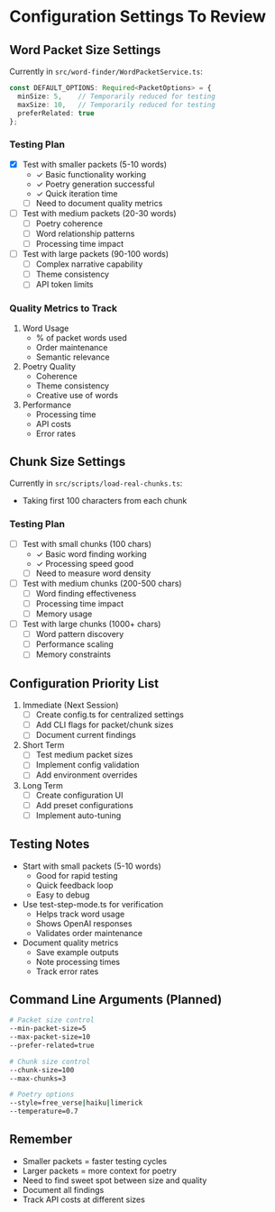 # Configuration Settings To Review

## Word Packet Size Settings
Currently in `src/word-finder/WordPacketService.ts`:
```typescript
const DEFAULT_OPTIONS: Required<PacketOptions> = {
  minSize: 5,    // Temporarily reduced for testing
  maxSize: 10,   // Temporarily reduced for testing
  preferRelated: true
};
```

### Testing Plan
- [x] Test with smaller packets (5-10 words)
  - ✓ Basic functionality working
  - ✓ Poetry generation successful
  - ✓ Quick iteration time
  - [ ] Need to document quality metrics
- [ ] Test with medium packets (20-30 words)
  - [ ] Poetry coherence
  - [ ] Word relationship patterns
  - [ ] Processing time impact
- [ ] Test with large packets (90-100 words)
  - [ ] Complex narrative capability
  - [ ] Theme consistency
  - [ ] API token limits

### Quality Metrics to Track
1. Word Usage
   - % of packet words used
   - Order maintenance
   - Semantic relevance
2. Poetry Quality
   - Coherence
   - Theme consistency
   - Creative use of words
3. Performance
   - Processing time
   - API costs
   - Error rates

## Chunk Size Settings
Currently in `src/scripts/load-real-chunks.ts`:
- Taking first 100 characters from each chunk

### Testing Plan
- [ ] Test with small chunks (100 chars)
  - ✓ Basic word finding working
  - ✓ Processing speed good
  - [ ] Need to measure word density
- [ ] Test with medium chunks (200-500 chars)
  - [ ] Word finding effectiveness
  - [ ] Processing time impact
  - [ ] Memory usage
- [ ] Test with large chunks (1000+ chars)
  - [ ] Word pattern discovery
  - [ ] Performance scaling
  - [ ] Memory constraints

## Configuration Priority List
1. Immediate (Next Session)
   - [ ] Create config.ts for centralized settings
   - [ ] Add CLI flags for packet/chunk sizes
   - [ ] Document current findings

2. Short Term
   - [ ] Test medium packet sizes
   - [ ] Implement config validation
   - [ ] Add environment overrides

3. Long Term
   - [ ] Create configuration UI
   - [ ] Add preset configurations
   - [ ] Implement auto-tuning

## Testing Notes
- Start with small packets (5-10 words)
  - Good for rapid testing
  - Quick feedback loop
  - Easy to debug
- Use test-step-mode.ts for verification
  - Helps track word usage
  - Shows OpenAI responses
  - Validates order maintenance
- Document quality metrics
  - Save example outputs
  - Note processing times
  - Track error rates

## Command Line Arguments (Planned)
```bash
# Packet size control
--min-packet-size=5
--max-packet-size=10
--prefer-related=true

# Chunk size control
--chunk-size=100
--max-chunks=3

# Poetry options
--style=free_verse|haiku|limerick
--temperature=0.7
```

## Remember
- Smaller packets = faster testing cycles
- Larger packets = more context for poetry
- Need to find sweet spot between size and quality
- Document all findings
- Track API costs at different sizes 